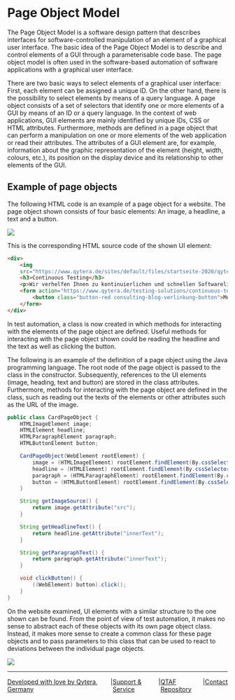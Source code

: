 # Page Object Model

The Page Object Model is a software design pattern that describes interfaces for software-controlled manipulation of an element of a graphical user interface. The basic idea of the Page Object Model is to describe and control elements of a GUI through a parameterisable code base. The page object model is often used in the software-based automation of software applications with a graphical user interface.

There are two basic ways to select elements of a graphical user interface: First, each element can be assigned a unique ID. On the other hand, there is the possibility to select elements by means of a query language. A page object consists of a set of selectors that identify one or more elements of a GUI by means of an ID or a query language. In the context of web applications, GUI elements are mainly identified by unique IDs, CSS or HTML attributes. Furthermore, methods are defined in a page object that can perform a manipulation on one or more elements of the web application or read their attributes. The attributes of a GUI element are, for example, information about the graphic representation of the element (height, width, colours, etc.), its position on the display device and its relationship to other elements of the GUI.

## Example of page objects

The following HTML code is an example of a page object for a website. The page object shown consists of four basic elements: An image, a headline, a text and a button.

<img src="../../../assets/images/qtaf/page_objects/ui_page_object.jpg" />

This is the corresponding HTML source code of the shown UI element:

```html
<div>
	<img
	src="https://www.qytera.de/sites/default/files/startseite-2020/qytera-testmanagement-300-169.jpg" alt="" class="startseite-saeulen-logo" />
	<h3>Continuous Testing</h3>
	<p>Wir verhelfen Ihnen zu kontinuierlichen und schnellen Softwarelieferungen in hoher Qualität.</p>
	<form action="https://www.qytera.de/testing-solutions/continuous-testing" method="get">
		<button class="button-red consulting-blog-verlinkung-button">Mehr erfahren</button>
	</form>
</div>
```

In test automation, a class is now created in which methods for interacting with the elements of the page object are defined. Useful methods for interacting with the page object shown could be reading the headline and the text as well as clicking the button.

The following is an example of the definition of a page object using the Java programming language. The root node of the page object is passed to the class in the constructor. Subsequently, references to the UI elements (image, heading, text and button) are stored in the class attributes. Furthermore, methods for interacting with the page object are defined in the class, such as reading out the texts of the elements or other attributes such as the URL of the image.

```java
public class CardPageObject {
    HTMLImageElement image;
    HTMLElement headline;
    HTMLParagraphElement paragraph;
    HTMLButtonElement button;

    CardPageObject(WebElement rootElement) {
        image = (HTMLImageElement) rootElement.findElement(By.cssSelector("img.startseite-saeulen-logo"));
        headline = (HTMLElement) rootElement.findElement(By.cssSelector("h3"));
        paragraph = (HTMLParagraphElement) rootElement.findElement(By.cssSelector("p"));
        button = (HTMLButtonElement) rootElement.findElement(By.cssSelector("button.button-red"));
    }

    String getImageSource() {
        return image.getAttribute("src");
    }

    String getHeadlineText() {
        return headline.getAttribute("innerText");
    }

    String getParagraphText() {
        return paragraph.getAttribute("innerText");
    }

    void clickButton() {
        ((WebElement) button).click();
    }
}
```

On the website examined, UI elements with a similar structure to the one shown can be found.
From the point of view of test automation, it makes no sense to abstract each of these objects
with its own page object class. Instead, it makes more sense to create a common class for these
page objects and to pass parameters to this class that can be used to react to deviations between
the individual page objects.

<img src="../../../assets/images/qtaf/page_objects/ui_page_objects.jpg" />

<hr>
<div style="display: flex; flex-direction: row; justify-content: space-between">
  <a href="https://www.qytera.de" target="_blank">Developed with love by Qytera, Germany</a>
  <span>|</span>
  <a href="https://www.qytera.de/testautomatisierung-workshop" target="_blank">Support & Service</a>
  <span>|</span>
  <a href="https://github.com/Qytera-Gmbh/QTAF" target="_blank">QTAF Repository</a>
  <span>|</span>
  <a href="https://www.qytera.de/kontakt" target="_blank">Contact</a><br>
</div>
